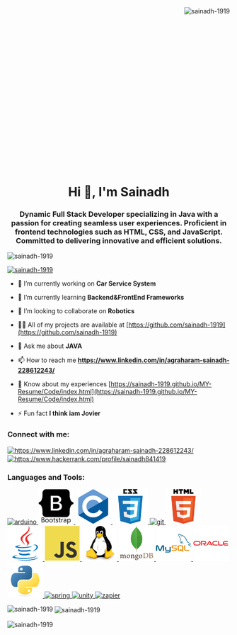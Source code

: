 <img align="left" src="https://i.giphy.com/qgQUggAC3Pfv687qPC.webp" alt="sainadh-1919" width= "1000" height="400px" style="margin-left:400px"/>
<br>
<h1 align="center">Hi 👋, I'm Sainadh</h1>
<h3 align="center">Dynamic Full Stack Developer specializing in Java with a passion for creating seamless user experiences. Proficient in frontend technologies such as HTML, CSS, and JavaScript. Committed to delivering innovative and efficient solutions.</h3>

<p align="left"> <img src="https://komarev.com/ghpvc/?username=sainadh-1919&label=Profile%20views&color=0e75b6&style=flat" alt="sainadh-1919" /> </p>

<p align="left"> <a href="https://github.com/ryo-ma/github-profile-trophy"><img src="https://github-profile-trophy.vercel.app/?username=sainadh-1919" alt="sainadh-1919" /></a> </p>

- 🔭 I’m currently working on **Car Service System**

- 🌱 I’m currently learning **Backend&FrontEnd Frameworks**

- 👯 I’m looking to collaborate on **Robotics**

- 👨‍💻 All of my projects are available at [https://github.com/sainadh-1919](https://github.com/sainadh-1919)

- 💬 Ask me about **JAVA**

- 📫 How to reach me **https://www.linkedin.com/in/agraharam-sainadh-228612243/**

- 📄 Know about my experiences [https://sainadh-1919.github.io/MY-Resume/Code/index.html](https://sainadh-1919.github.io/MY-Resume/Code/index.html)

- ⚡ Fun fact **I think iam Jovier**

<h3 align="left">Connect with me:</h3>
<p align="left">
<a href="https://linkedin.com/in/https://www.linkedin.com/in/agraharam-sainadh-228612243/" target="blank"><img align="center" src="https://raw.githubusercontent.com/rahuldkjain/github-profile-readme-generator/master/src/images/icons/Social/linked-in-alt.svg" alt="https://www.linkedin.com/in/agraharam-sainadh-228612243/" height="30" width="40" /></a>
<a href="https://www.hackerrank.com/https://www.hackerrank.com/profile/sainadh841419" target="blank"><img align="center" src="https://raw.githubusercontent.com/rahuldkjain/github-profile-readme-generator/master/src/images/icons/Social/hackerrank.svg" alt="https://www.hackerrank.com/profile/sainadh841419" height="30" width="40" /></a>
</p>

<h3 align="left">Languages and Tools:</h3>
<p align="left"> 
  <a href="https://www.arduino.cc/" target="_blank" rel="noreferrer"> <img src="https://cdn.worldvectorlogo.com/logos/arduino-1.svg" alt="arduino" width="80" height="80"/> </a> 
  <a href="https://getbootstrap.com" target="_blank" rel="noreferrer"> <img src="https://raw.githubusercontent.com/devicons/devicon/master/icons/bootstrap/bootstrap-plain-wordmark.svg" alt="bootstrap" width="80" height="80"/> </a> 
  <a href="https://www.cprogramming.com/" target="_blank" rel="noreferrer"> <img src="https://raw.githubusercontent.com/devicons/devicon/master/icons/c/c-original.svg" alt="c" width="80" height="80"/> </a> 
  <a href="https://www.w3schools.com/css/" target="_blank" rel="noreferrer"> <img src="https://raw.githubusercontent.com/devicons/devicon/master/icons/css3/css3-original-wordmark.svg" alt="css3" width="80" height="80"/> </a> 
  <a href="https://git-scm.com/" target="_blank" rel="noreferrer"> <img src="https://www.vectorlogo.zone/logos/git-scm/git-scm-icon.svg" alt="git" width="80" height="80"/> </a> 
  <a href="https://www.w3.org/html/" target="_blank" rel="noreferrer"> <img src="https://raw.githubusercontent.com/devicons/devicon/master/icons/html5/html5-original-wordmark.svg" alt="html5" width="80" height="80"/> </a> 
  <a href="https://www.java.com" target="_blank" rel="noreferrer"> <img src="https://raw.githubusercontent.com/devicons/devicon/master/icons/java/java-original.svg" alt="java" width="80" height="80"/> </a> 
  <a href="https://developer.mozilla.org/en-US/docs/Web/JavaScript" target="_blank" rel="noreferrer"> <img src="https://raw.githubusercontent.com/devicons/devicon/master/icons/javascript/javascript-original.svg" alt="javascript" width="80" height="80"/> </a> 
  <a href="https://www.linux.org/" target="_blank" rel="noreferrer"> <img src="https://raw.githubusercontent.com/devicons/devicon/master/icons/linux/linux-original.svg" alt="linux" width="80" height="80"/> </a> 
  <a href="https://www.mongodb.com/" target="_blank" rel="noreferrer"> <img src="https://raw.githubusercontent.com/devicons/devicon/master/icons/mongodb/mongodb-original-wordmark.svg" alt="mongodb" width="80" height="80"/> </a> 
  <a href="https://www.mysql.com/" target="_blank" rel="noreferrer"> <img src="https://raw.githubusercontent.com/devicons/devicon/master/icons/mysql/mysql-original-wordmark.svg" alt="mysql" width="80" height="80"/> </a> 
  <a href="https://www.oracle.com/" target="_blank" rel="noreferrer"> <img src="https://raw.githubusercontent.com/devicons/devicon/master/icons/oracle/oracle-original.svg" alt="oracle" width="80" height="80"/> </a> 
  <a href="https://www.python.org" target="_blank" rel="noreferrer"> <img src="https://raw.githubusercontent.com/devicons/devicon/master/icons/python/python-original.svg" alt="python" width="80" height="80"/> </a> 
  <a href="https://spring.io/" target="_blank" rel="noreferrer"> <img src="https://www.vectorlogo.zone/logos/springio/springio-icon.svg" alt="spring" width="80" height="80"/> </a> 
  <a href="https://unity.com/" target="_blank" rel="noreferrer"> <img src="https://www.vectorlogo.zone/logos/unity3d/unity3d-icon.svg" alt="unity" width="80" height="80"/> </a> 
  <a href="https://zapier.com" target="_blank" rel="noreferrer"> <img src="https://www.vectorlogo.zone/logos/zapier/zapier-icon.svg" alt="zapier" width="80" height="80"/> </a> 
</p>


<p><img align="left" src="https://github-readme-stats.vercel.app/api/top-langs?username=sainadh-1919&show_icons=true&locale=en&layout=compact" alt="sainadh-1919" /></p>

<p>&nbsp;<img align="center" src="https://github-readme-stats.vercel.app/api?username=sainadh-1919&show_icons=true&locale=en" alt="sainadh-1919" /></p>

<p><img align="center" src="https://github-readme-streak-stats.herokuapp.com/?user=sainadh-1919&" alt="sainadh-1919" /></p>

